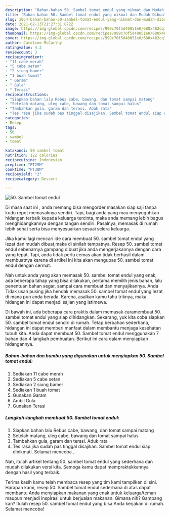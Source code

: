 ```yaml
---
description: "Bahan-bahan 50. Sambel tomat endul yang nikmat dan Mudah Dibuat"
title: "Bahan-bahan 50. Sambel tomat endul yang nikmat dan Mudah Dibuat"
slug: 1054-bahan-bahan-50-sambel-tomat-endul-yang-nikmat-dan-mudah-dibuat
date: 2021-02-13T21:27:31.872Z
image: https://img-global.cpcdn.com/recipes/999c70f5d40051e0/680x482cq70/50-sambel-tomat-endul-foto-resep-utama.jpg
thumbnail: https://img-global.cpcdn.com/recipes/999c70f5d40051e0/680x482cq70/50-sambel-tomat-endul-foto-resep-utama.jpg
cover: https://img-global.cpcdn.com/recipes/999c70f5d40051e0/680x482cq70/50-sambel-tomat-endul-foto-resep-utama.jpg
author: Caroline McCarthy
ratingvalue: 4.2
reviewcount: 3
recipeingredient:
- "11 cabe merah"
- "5 cabe setan"
- "2 siung bamer"
- "1 buah tomat"
- " Garam"
- " Gula"
- " Terasi"
recipeinstructions:
- "Siapkan bahan lalu Rebus cabe, bawang, dan tomat sampai matang"
- "Setelah matang, uleg cabe, bawang dan tomat sampai halus"
- "Tambahkan gula, garam dan terasi. Aduk rata"
- "Tes rasa jika sudah pas tinggal disajikan. Sambel tomat endul siap dinikmati. Selamat mencoba..."
categories:
- Resep
tags:
- 50
- sambel
- tomat

katakunci: 50 sambel tomat 
nutrition: 122 calories
recipecuisine: Indonesian
preptime: "PT29M"
cooktime: "PT38M"
recipeyield: "2"
recipecategory: Dessert

---
```



![50. Sambel tomat endul](https://img-global.cpcdn.com/recipes/999c70f5d40051e0/680x482cq70/50-sambel-tomat-endul-foto-resep-utama.jpg)

Di masa  saat ini , anda memang bisa mengorder masakan siap saji tanpa kudu repot memasaknya sendiri. Tapi, bagi anda yang mau menyuguhkan hidangan terbaik kepada keluarga tercinta, maka anda memang lebih bagus menghidangkannya dengan tangan sendiri. Pasalnya, memasak di rumah lebih sehat serta bisa menyesuaikan sesuai selera keluarga.

Jika kamu lagi mencari ide cara membuat 50. sambel tomat endul yang lezat dan mudah dibuat,maka di sinilah tempatnya. Resep 50. sambel tomat endul  sebenarnya gampang dibuat jika anda mengerjakannya dengan cara yang tepat. Tapi, anda tidak perlu cemas akan tidak berhasil dalam membuatnya 
karena di artikel ini kita akan mengupas 50. sambel tomat endul dengan cermat.  



Nah untuk anda yang akan memasak 50. sambel tomat endul yang enak, ada beberapa tahap yang bisa dilakukan, pertama memilih jenis bahan, lalu penentuan bahan segar, sampai cara membuat dan menyajikannya. Anda Tidak usah pusing jika hendak memasak 50. sambel tomat endul yang lezat di mana pun anda berada. Karena, asalkan kamu  tahu triknya, maka hidangan ini dapat menjadi sajian yang istimewa.

Di bawah ini, ada beberapa cara praktis  dalam memasak caramembuat 50. sambel tomat endul yang siap dihidangkan. Sekarang, yuk kita coba siapkan 50. sambel tomat endul sendiri di rumah. Tetap berbahan sederhana, hidangan ini dapat memberi manfaat dalam membantu menjaga kesehatan tubuh kita. Anda dapat membuat 50. Sambel tomat endul menggunakan 7 bahan dan 4 langkah pembuatan. Berikut ini cara dalam menyiapkan hidangannya.

<!--inarticleads1-->

##### Bahan-bahan dan bumbu yang digunakan untuk menyiapkan 50. Sambel tomat endul:

1. Sediakan 11 cabe merah
1. Sediakan 5 cabe setan
1. Sediakan 2 siung bamer
1. Sediakan 1 buah tomat
1. Gunakan  Garam
1. Ambil  Gula
1. Gunakan  Terasi




<!--inarticleads2-->

##### Langkah-langkah membuat 50. Sambel tomat endul:

1. Siapkan bahan lalu Rebus cabe, bawang, dan tomat sampai matang
1. Setelah matang, uleg cabe, bawang dan tomat sampai halus
1. Tambahkan gula, garam dan terasi. Aduk rata
1. Tes rasa jika sudah pas tinggal disajikan. Sambel tomat endul siap dinikmati. Selamat mencoba...




Nah, itulah artikel tentang  50. sambel tomat endul  yang sederhana dan mudah dilakukan versi kita. Semoga kamu dapat mempraktekkannya dengan hasil yang terbaik. 

Terima kasih kamu telah membaca resep yang tim kami tampilkan di sini. Harapan kami, resep  50. Sambel tomat endul sederhana di atas dapat membantu Anda menyiapkan makanan yang enak untuk keluarga/teman maupun menjadi inspirasi untuk berjualan makanan. Gimana nih? Gampang kan? Itulah resep 50. sambel tomat endul yang bisa Anda kerjakan di rumah. Selamat mencoba!

